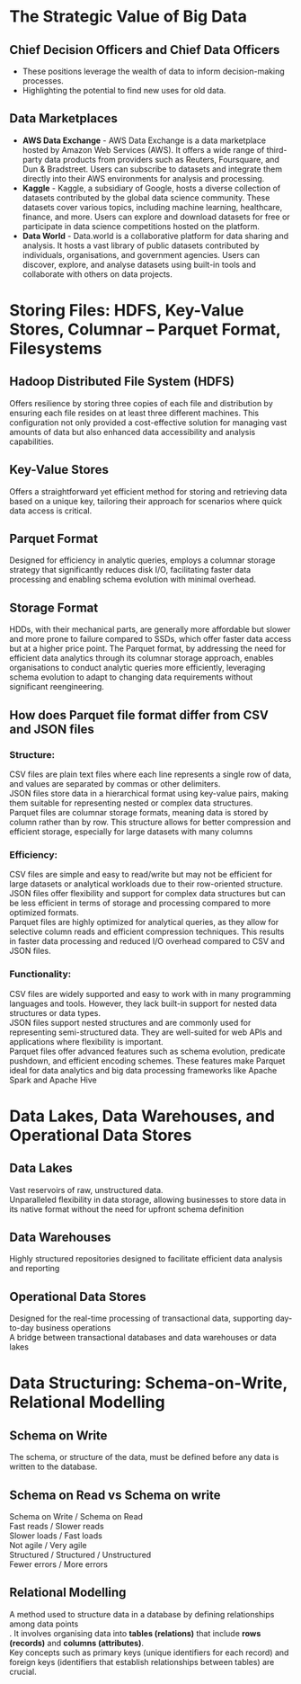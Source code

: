 # The Strategic Value of Big Data
## Chief Decision Officers and Chief Data Officers
* These positions leverage the wealth of data to inform decision-making processes.
* Highlighting the potential to find new uses for old data.

## Data Marketplaces
* **AWS Data Exchange** - AWS Data Exchange is a data marketplace hosted by Amazon Web Services (AWS). It offers a wide range of third-party data products from providers such as Reuters, Foursquare, and Dun & Bradstreet. Users can subscribe to datasets and integrate them directly into their AWS environments for analysis and processing.
* **Kaggle** - Kaggle, a subsidiary of Google, hosts a diverse collection of datasets contributed by the global data science community. These datasets cover various topics, including machine learning, healthcare, finance, and more. Users can explore and download datasets for free or participate in data science competitions hosted on the platform.
* **Data World** - Data.world is a collaborative platform for data sharing and analysis. It hosts a vast library of public datasets contributed by individuals, organisations, and government agencies. Users can discover, explore, and analyse datasets using built-in tools and collaborate with others on data projects.


# Storing Files: HDFS, Key-Value Stores, Columnar – Parquet Format, Filesystems

## Hadoop Distributed File System (HDFS) 
Offers resilience by storing three copies of each file and distribution by ensuring each file resides on at least three different machines. This configuration not only provided a cost-effective solution for managing vast amounts of data but also enhanced data accessibility and analysis capabilities.

## Key-Value Stores
Offers a straightforward yet efficient method for storing and retrieving data based on a unique key, tailoring their approach for scenarios where quick data access is critical. 

## Parquet Format
Designed for efficiency in analytic queries, employs a columnar storage strategy that significantly reduces disk I/O, facilitating faster data processing and enabling schema evolution with minimal overhead.

## Storage Format
HDDs, with their mechanical parts, are generally more affordable but slower and more prone to failure compared to SSDs, which offer faster data access but at a higher price point. The Parquet format, by addressing the need for efficient data analytics through its columnar storage approach, enables organisations to conduct analytic queries more efficiently, leveraging schema evolution to adapt to changing data requirements without significant reengineering.

## How does Parquet file format differ from CSV and JSON files
### Structure:     
CSV files are plain text files where each line represents a single row of data, and values are separated by commas or other delimiters. <br/>JSON files store data in a hierarchical format using key-value pairs, making them suitable for representing nested or complex data structures. <br/>Parquet files are columnar storage formats, meaning data is stored by column rather than by row. This structure allows for better compression and efficient storage, especially for large datasets with many columns
### Efficiency:    
CSV files are simple and easy to read/write but may not be efficient for large datasets or analytical workloads due to their row-oriented structure.<br/> JSON files offer flexibility and support for complex data structures but can be less efficient in terms of storage and processing compared to more optimized formats.<br/> Parquet files are highly optimized for analytical queries, as they allow for selective column reads and efficient compression techniques. This results in faster data processing and reduced I/O overhead compared to CSV and JSON files.
### Functionality:     
CSV files are widely supported and easy to work with in many programming languages and tools. However, they lack built-in support for nested data structures or data types.<br/> JSON files support nested structures and are commonly used for representing semi-structured data. They are well-suited for web APIs and applications where flexibility is important.<br/> Parquet files offer advanced features such as schema evolution, predicate pushdown, and efficient encoding schemes. These features make Parquet ideal for data analytics and big data processing frameworks like Apache Spark and Apache Hive

# Data Lakes, Data Warehouses, and Operational Data Stores

## Data Lakes
Vast reservoirs of raw, unstructured data. <br/>
Unparalleled flexibility in data storage, allowing businesses to store data in its native format without the need for upfront schema definition

## Data Warehouses
Highly structured repositories designed to facilitate efficient data analysis and reporting

## Operational Data Stores
Designed for the real-time processing of transactional data, supporting day-to-day business operations<br/>
A bridge between transactional databases and data warehouses or data lakes

# Data Structuring: Schema-on-Write, Relational Modelling
## Schema on Write
The schema, or structure of the data, must be defined before any data is written to the database.

## Schema on Read vs Schema on write
Schema on Write	/ Schema on Read<br/>
Fast reads      / Slower reads<br/>
Slower loads    / Fast loads<br/>
Not agile       / Very agile<br/>
Structured      / Structured / Unstructured <br/>
Fewer errors    / More errors<br/>

## Relational Modelling 
A method used to structure data in a database by defining relationships among data points <br/>. It involves organising data into **tables (relations)** that include **rows (records)** and **columns (attributes)**.  <br/>Key concepts such as primary keys (unique identifiers for each record) and foreign keys (identifiers that establish relationships between tables) are crucial.

  
###

